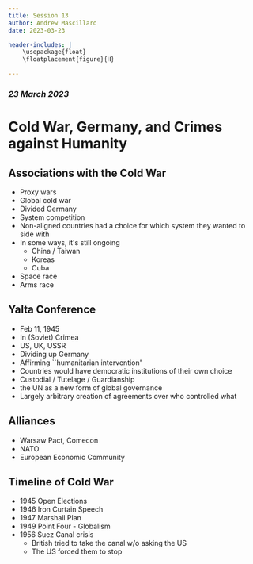 ```yaml
---
title: Session 13
author: Andrew Mascillaro
date: 2023-03-23

header-includes: |
    \usepackage{float}
    \floatplacement{figure}{H}

---
```


### _23 March 2023_

# Cold War, Germany, and Crimes against Humanity

## Associations with the Cold War

- Proxy wars
- Global cold war
- Divided Germany
- System competition
- Non-aligned countries had a choice for which system
they wanted to side with
- In some ways, it's still ongoing
  - China / Taiwan
  - Koreas
  - Cuba
- Space race
- Arms race

## Yalta Conference

- Feb 11, 1945
- In (Soviet) Crimea
- US, UK, USSR
- Dividing up Germany
- Affirming \`\`humanitarian intervention"
- Countries would have democratic institutions of their
own choice
- Custodial / Tutelage / Guardianship
- the UN as a new form of global governance
- Largely arbitrary creation of agreements over who
controlled what

## Alliances

- Warsaw Pact, Comecon
- NATO
- European Economic Community

## Timeline of Cold War

- 1945 Open Elections
- 1946 Iron Curtain Speech
- 1947 Marshall Plan
- 1949 Point Four - Globalism
- 1956 Suez Canal crisis
  - British tried to take the canal w/o asking the US
  - The US forced them to stop
